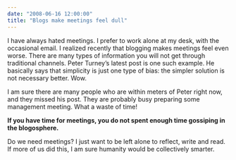 ```yaml
---
date: "2008-06-16 12:00:00"
title: "Blogs make meetings feel dull"
---
```




I have always hated meetings. I prefer to work alone at my desk, with the occasional email. I realized recently that blogging makes meetings feel even worse.
There are many types of information you will not get through traditional channels. Peter Turney&rsquo;s latest post is one such example. He basically says that simplicity is just one type of bias: the simpler solution is not necessary better. Wow.

I am sure there are many people who are within meters of Peter right now, and they missed his post. They are probably busy preparing some management meeting. What a waste of time!

__If you have time for meetings, you do not spent enough time gossiping in the blogosphere.__

Do we need meetings? I just want to be left alone to reflect, write and read. If more of us did this, I am sure humanity would be collectively smarter.


